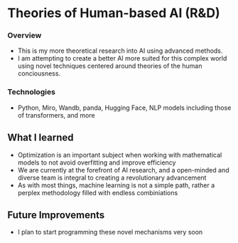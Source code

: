


# Theories of Human-based AI (R&D)

### Overview
- This is my more theoretical research into AI using advanced methods. 
- I am attempting to create a better AI more suited for this complex world using novel techniques centered around theories of the human conciousness.

### Technologies
- Python, Miro, Wandb, panda, Hugging Face, NLP models including those of transformers, and more

## What I learned
- Optimization is an important subject when working with mathematical models to not avoid overfitting and improve efficiency
- We are currently at the forefront of AI research, and a open-minded and diverse team is integral to creating a revolutionary advancement
- As with most things, machine learning is not a simple path, rather a perplex methodology filled with endless combiniations

## Future Improvements
- I plan to start programming these novel mechanisms very soon